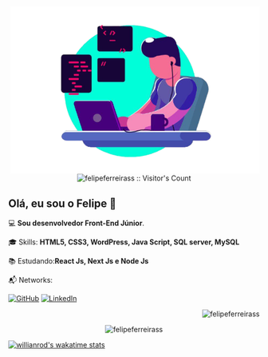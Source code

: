 <img src="./img/developer.png" min-width="400px" max-width="500px" width="500px" align="right" alt="Developer">

<p align="center"><img src="https://profile-counter.glitch.me/{felipeferreirass}/count.svg" alt="felipeferreirass :: Visitor's Count" /></p>

<h2 align="left">Olá, eu sou o Felipe 👋</h1>
<p align="left">💻 <strong>Sou desenvolvedor Front-End Júnior</strong>.</p>
<p align="left">🎓 Skills: <strong>HTML5, CSS3, WordPress, Java Script, SQL server, MySQL</strong></p>
<p align="left">📚 Estudando:<strong>React Js, Next Js e Node Js</strong></p>
<p align="left">📬 Networks: </p>

<p align="left">
  <a href="https://github.com/FelipeFerreiraSS"><img src="https://img.shields.io/badge/-GitHub-000?style=flat-square&logo=Github&logoColor=white&link" alt="GitHub"></a>
  <a href="https://www.linkedin.com/in/felipe-ferreira-dev/"><img src="https://img.shields.io/badge/LinkedIn-%230077B5.svg?&style=flat-square&logo=linkedin&logoColor=white" alt="LinkedIn">
  </a>
</p>

<p align="right">
<img src="https://github-readme-stats.vercel.app/api?username=felipeferreirass&show_icons=true&theme=dark&hide_border=true&cache_seconds=1800&locale=en" alt="felipeferreirass" />
</p>
  
<p align="center">
<img src="https://github-readme-stats.vercel.app/api/top-langs/?username=felipeferreirass&langs_count=8&theme=dark&hide_border" alt="felipeferreirass" />
</p>

[![willianrod's wakatime stats](https://github-readme-stats.vercel.app/api/wakatime?username=felipeferreirass)](https://github.com/anuraghazra/github-readme-stats)
